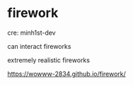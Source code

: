 # firework
cre: minh1st-dev

can interact fireworks

extremely realistic fireworks

https://wowww-2834.github.io/firework/
